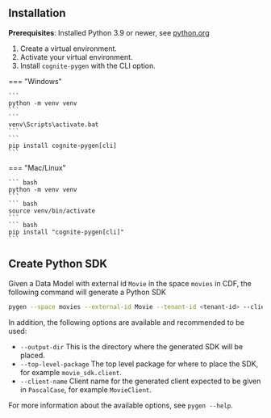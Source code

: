## Installation

**Prerequisites**: Installed Python 3.9 or newer, see [python.org](https://www.python.org/downloads/)

1. Create a virtual environment.
2. Activate your virtual environment.
3. Install `cognite-pygen` with the CLI option.

=== "Windows"

    ```
    python -m venv venv
    ```
    ```
    venv\Scripts\activate.bat
    ```
    ```
    pip install cognite-pygen[cli]
    ```

=== "Mac/Linux"

    ``` bash
    python -m venv venv
    ```
    ``` bash
    source venv/bin/activate
    ```
    ``` bash
    pip install "cognite-pygen[cli]"
    ```


## Create Python SDK

Given a Data Model with external id `Movie` in the space `movies` in CDF, the following command will generate a Python SDK

```bash
pygen --space movies --external-id Movie --tenant-id <tenant-id> --client-id <client-id> --client-secret <client-secret> --cdf-cluster <cdf-cluster> --cdf-procect <cdf-project>
```

In addition, the following options are available and recommended to be used:

* `--output-dir` This is the directory where the generated SDK will be placed.
* `--top-level-package` The top level package for where to place the SDK, for example `movie_sdk.client`.
* `--client-name` Client name for the generated client expected to be given in `PascalCase`, for example `MovieClient`.

For more information about the available options, see `pygen --help`.
